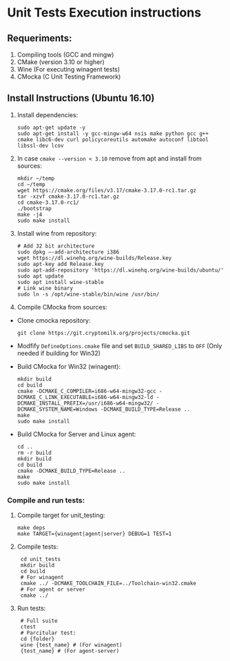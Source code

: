 # Unit Tests Execution instructions

## Requeriments:
1. Compiling tools (GCC and mingw)
2. CMake (version 3.10 or higher)
3. Wine (For executing winagent tests)
4. CMocka (C Unit Testing Framework)


## Install Instructions (Ubuntu 16.10)

1. Install dependencies:
    ```
    sudo apt-get update -y
    sudo apt-get install -y gcc-mingw-w64 nsis make python gcc g++ cmake libc6-dev curl policycoreutils automake autoconf libtool libssl-dev lcov
    ```

2. In case `cmake --version < 3.10` remove from apt and install from sources:
    ```
    mkdir ~/temp
    cd ~/temp
    wget https://cmake.org/files/v3.17/cmake-3.17.0-rc1.tar.gz
    tar -xzvf cmake-3.17.0-rc1.tar.gz
    cd cmake-3.17.0-rc1/
    ./bootstrap
    make -j4
    sudo make install
    ```

3. Install wine from repository:
    ```
    # Add 32 bit architecture
    sudo dpkg –-add-architecture i386
    wget https://dl.winehq.org/wine-builds/Release.key
    sudo apt-key add Release.key
    sudo apt-add-repository 'https://dl.winehq.org/wine-builds/ubuntu/'
    sudo apt update
    sudo apt install wine-stable
    # Link wine binary
    sudo ln -s /opt/wine-stable/bin/wine /usr/bin/
    ```

4. Compile CMocka from sources:
- Clone cmocka repository:
    ```
    git clone https://git.cryptomilk.org/projects/cmocka.git
    ```
- Modfify `DefineOptions.cmake` file and set `BUILD_SHARED_LIBS` to `OFF` (Only needed if building for Win32)
- Build CMocka for Win32 (winagent):
  
    ```
    mkdir build
    cd build
    cmake -DCMAKE_C_COMPILER=i686-w64-mingw32-gcc -DCMAKE_C_LINK_EXECUTABLE=i686-w64-mingw32-ld -DCMAKE_INSTALL_PREFIX=/usr/i686-w64-mingw32/ -DCMAKE_SYSTEM_NAME=Windows -DCMAKE_BUILD_TYPE=Release ..
    make
    sudo make install 
    ```
- Build CMocka for Server and Linux agent:
    ```
    cd ..
    rm -r build
    mkdir build
    cd build
    cmake -DCMAKE_BUILD_TYPE=Release ..
    make
    sudo make install 
    ```

### Compile and run tests:

1. Compile target for unit_testing:
    ```
    make deps
    make TARGET={winagent|agent|server} DEBUG=1 TEST=1
    ```

2. Compile tests: 
   ```
    cd unit_tests
    mkdir build
    cd build
    # For winagent
    cmake ../ -DCMAKE_TOOLCHAIN_FILE=../Toolchain-win32.cmake
    # For agent or server
    cmake ../
   ```

3. Run tests:
   ```
    # Full suite
    ctest
    # Parcitular test:
    cd {folder}
    wine {test_name} # (For winagent)
    {test_name} # (For agent-server)
   ```